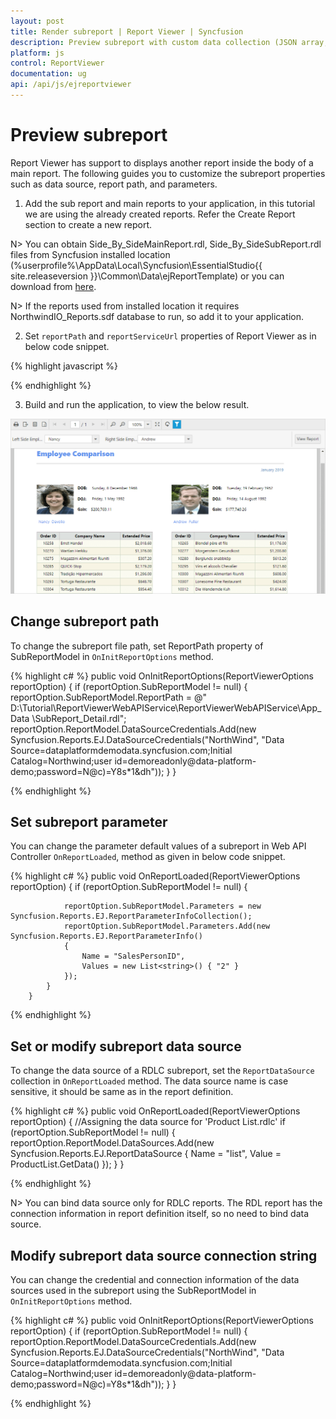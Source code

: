 ```yaml
---
layout: post
title: Render subreport | Report Viewer | Syncfusion
description: Preview subreport with custom data collection (JSON array, IList, DataSet, and DataTable) and parameter using JavaScript Report Viewer.
platform: js
control: ReportViewer
documentation: ug
api: /api/js/ejreportviewer
---
```


# Preview subreport

Report Viewer has support to displays another report inside the body of a main report. The following guides you to customize the subreport properties such as data source, report path, and parameters. 

1.	Add the sub report and main reports to your application, in this tutorial we are using the already created reports. Refer the Create Report section to create a new report.

N> You can obtain Side_By_SideMainReport.rdl, Side_By_SideSubReport.rdl files from Syncfusion installed location (%userprofile%\AppData\Local\Syncfusion\EssentialStudio\{{ site.releaseversion }}\Common\Data\ejReportTemplate) or you can download from [here](http://www.syncfusion.com/downloads/support/directtrac/general/ze/Subreports-1004880284).

N> If the reports used from installed location it requires NorthwindIO_Reports.sdf database to run, so add it to your application.

2.	Set `reportPath` and `reportServiceUrl` properties of Report Viewer as in below code snippet.

{% highlight javascript %}
        <script type="text/javascript">
            $(function () {
                $("#viewer").ejReportViewer({
                    reportServiceUrl: "/api/ReportsApi",
                    reportPath: '~/App_Data/Side_By_SideMainReport.rdl',
                });
            });
        </script>

{% endhighlight %}

3.	Build and run the application, to view the below result.

![Employee comparison using subreport report item](Getting-Started_images/side-by-side-subreport.png)

## Change subreport path
To change the subreport file path, set ReportPath property of SubReportModel in `OnInitReportOptions` method.

{% highlight c# %}
        public void OnInitReportOptions(ReportViewerOptions reportOption)
        {
            if (reportOption.SubReportModel != null)
            {
                reportOption.SubReportModel.ReportPath = @" D:\Tutorial\ReportViewerWebAPIService\ReportViewerWebAPIService\App_Data \SubReport_Detail.rdl";
                reportOption.ReportModel.DataSourceCredentials.Add(new Syncfusion.Reports.EJ.DataSourceCredentials("NorthWind", "Data Source=dataplatformdemodata.syncfusion.com;Initial Catalog=Northwind;user id=demoreadonly@data-platform-demo;password=N@c)=Y8s*1&dh"));
            }
        }

{% endhighlight %}

## Set subreport parameter
You can change the parameter default values of a subreport in Web API Controller `OnReportLoaded`, method as given in below code snippet.

{% highlight c# %}
        public void OnReportLoaded(ReportViewerOptions reportOption)
        {
            if (reportOption.SubReportModel != null)
            {

                reportOption.SubReportModel.Parameters = new Syncfusion.Reports.EJ.ReportParameterInfoCollection();
                reportOption.SubReportModel.Parameters.Add(new Syncfusion.Reports.EJ.ReportParameterInfo()
                {
                    Name = "SalesPersonID",
                    Values = new List<string>() { "2" }
                });
            }
        }

{% endhighlight %}

## Set or modify subreport data source
To change the data source of a RDLC subreport, set the `ReportDataSource` collection in `OnReportLoaded` method. The data source name is case sensitive, it should be same as in the report definition.

{% highlight c# %}
        public void OnReportLoaded(ReportViewerOptions reportOption)
        {
            //Assigning the data source for 'Product List.rdlc'
            if (reportOption.SubReportModel != null)
            {
                reportOption.ReportModel.DataSources.Add(new Syncfusion.Reports.EJ.ReportDataSource { Name = "list", Value = ProductList.GetData() });
            }
        }

{% endhighlight %}

N> You can bind data source only for RDLC reports. The RDL report has the connection information in report definition itself, so no need to bind data source.

## Modify subreport data source connection string
You can change the credential and connection information of the data sources used in the subreport using the SubReportModel in `OnInitReportOptions` method.

{% highlight c# %}
        public void OnInitReportOptions(ReportViewerOptions reportOption)
        {
            if (reportOption.SubReportModel != null)
            {
                reportOption.ReportModel.DataSourceCredentials.Add(new Syncfusion.Reports.EJ.DataSourceCredentials("NorthWind", "Data Source=dataplatformdemodata.syncfusion.com;Initial Catalog=Northwind;user id=demoreadonly@data-platform-demo;password=N@c)=Y8s*1&dh"));
            }
        }

{% endhighlight %}